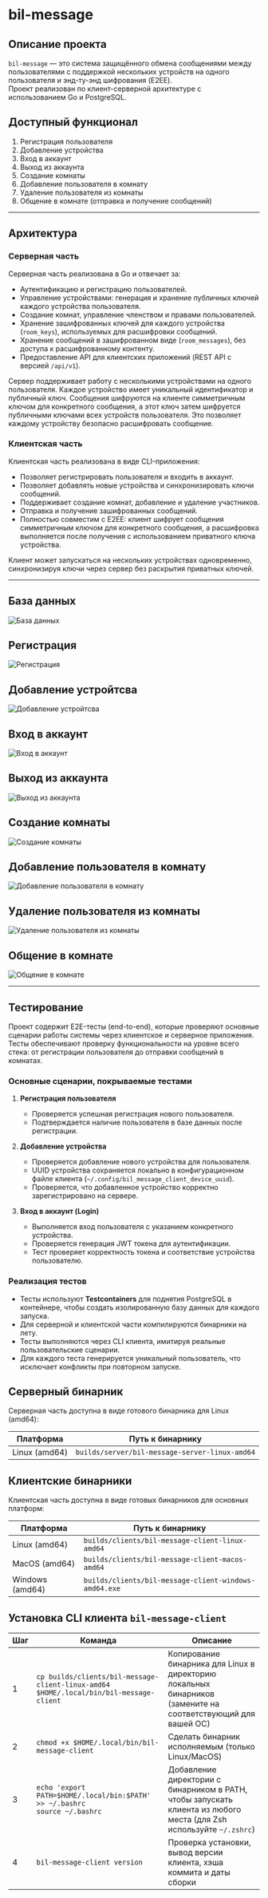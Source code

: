 # bil-message

## Описание проекта

`bil-message` — это система защищённого обмена сообщениями между пользователями с поддержкой нескольких устройств на одного пользователя и энд-ту-энд шифрования (E2EE).  
Проект реализован по клиент-серверной архитектуре с использованием Go и PostgreSQL.

## Доступный функционал

1. Регистрация пользователя
2. Добавление устройства
3. Вход в аккаунт
4. Выход из аккаунта
5. Создание комнаты
6. Добавление пользователя в комнату
7. Удаление пользователя из комнаты
8. Общение в комнате (отправка и получение сообщений)

---

## Архитектура

### Серверная часть

Серверная часть реализована в Go и отвечает за:
- Аутентификацию и регистрацию пользователей.
- Управление устройствами: генерация и хранение публичных ключей каждого устройства пользователя.
- Создание комнат, управление членством и правами пользователей.
- Хранение зашифрованных ключей для каждого устройства (`room_keys`), используемых для расшифровки сообщений.
- Хранение сообщений в зашифрованном виде (`room_messages`), без доступа к расшифрованному контенту.
- Предоставление API для клиентских приложений (REST API с версией `/api/v1`).

Сервер поддерживает работу с несколькими устройствами на одного пользователя. Каждое устройство имеет уникальный идентификатор и публичный ключ. Сообщения шифруются на клиенте симметричным ключом для конкретного сообщения, а этот ключ затем шифруется публичными ключами всех устройств пользователя. Это позволяет каждому устройству безопасно расшифровать сообщение.

### Клиентская часть

Клиентская часть реализована в виде CLI-приложения:
- Позволяет регистрировать пользователя и входить в аккаунт.
- Позволяет добавлять новые устройства и синхронизировать ключи сообщений.
- Поддерживает создание комнат, добавление и удаление участников.
- Отправка и получение зашифрованных сообщений.
- Полностью совместим с E2EE: клиент шифрует сообщения симметричным ключом для конкретного сообщения, а расшифровка выполняется после получения с использованием приватного ключа устройства.

Клиент может запускаться на нескольких устройствах одновременно, синхронизируя ключи через сервер без раскрытия приватных ключей.

---

## База данных

![База данных](docs/db.png)


## Регистрация

![Регистрация](docs/register.png)

## Добавление устройтсва

![Добавление устройтсва](docs/device.png)

## Вход в аккаунт

![Вход в аккаунт](docs/login.png)

## Выход из аккаунта

![Выход из аккаунта](docs/logout.png)

## Создание комнаты

![Создание комнаты](docs/room_create.png)

## Добавление пользователя в комнату

![Добавление пользователя в комнату](docs/room_add_member.png)

## Удаление пользователя из комнаты

![Удаление пользователя из комнаты](docs/room_remove_member.png)

## Общение в комнате

![Общение в комнате](docs/room_message.png)

---

## Тестирование

Проект содержит E2E-тесты (end-to-end), которые проверяют основные сценарии работы системы через клиентское и серверное приложения.  
Тесты обеспечивают проверку функциональности на уровне всего стека: от регистрации пользователя до отправки сообщений в комнатах.

### Основные сценарии, покрываемые тестами

1. **Регистрация пользователя**  
   - Проверяется успешная регистрация нового пользователя.
   - Подтверждается наличие пользователя в базе данных после регистрации.   

2. **Добавление устройства**  
   - Проверяется добавление нового устройства для пользователя.
   - UUID устройства сохраняется локально в конфигурационном файле клиента (`~/.config/bil_message_client_device_uuid`).
   - Проверяется, что добавленное устройство корректно зарегистрировано на сервере.

3. **Вход в аккаунт (Login)**  
   - Выполняется вход пользователя с указанием конкретного устройства.
   - Проверяется генерация JWT токена для аутентификации.
   - Тест проверяет корректность токена и соответствие устройства пользователю.

### Реализация тестов

- Тесты используют **Testcontainers** для поднятия PostgreSQL в контейнере, чтобы создать изолированную базу данных для каждого запуска.
- Для серверной и клиентской части компилируются бинарники на лету.
- Тесты выполняются через CLI клиента, имитируя реальные пользовательские сценарии.
- Для каждого теста генерируется уникальный пользователь, что исключает конфликты при повторном запуске.

## Серверный бинарник

Серверная часть доступна в виде готового бинарника для Linux (amd64):

| Платформа     | Путь к бинарнику                                   |
|--------------|---------------------------------------------------|
| Linux (amd64) | `builds/server/bil-message-server-linux-amd64`  |

## Клиентские бинарники

Клиентская часть доступна в виде готовых бинарников для основных платформ:

| Платформа       | Путь к бинарнику                                      |
|-----------------|------------------------------------------------------|
| Linux (amd64)   | `builds/clients/bil-message-client-linux-amd64`     |
| MacOS (amd64)   | `builds/clients/bil-message-client-macos-amd64`     |
| Windows (amd64) | `builds/clients/bil-message-client-windows-amd64.exe` |

## Установка CLI клиента `bil-message-client`

| Шаг | Команда | Описание |
|-----|---------|----------|
| 1   | `cp builds/clients/bil-message-client-linux-amd64 $HOME/.local/bin/bil-message-client` | Копирование бинарника для Linux в директорию локальных бинарников (замените на соответствующий для вашей ОС) |
| 2   | `chmod +x $HOME/.local/bin/bil-message-client` | Сделать бинарник исполняемым (только Linux/MacOS) |
| 3   | `echo 'export PATH=$HOME/.local/bin:$PATH' >> ~/.bashrc` <br> `source ~/.bashrc` | Добавление директории с бинарником в PATH, чтобы запускать клиента из любого места (для Zsh используйте `~/.zshrc`) |
| 4   | `bil-message-client version` | Проверка установки, вывод версии клиента, хэша коммита и даты сборки |

